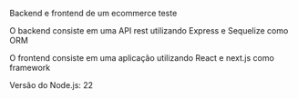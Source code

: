 Backend e frontend de um ecommerce teste

O backend consiste em uma API rest utilizando Express e Sequelize como ORM

O frontend consiste em uma aplicação utilizando React e next.js como framework

Versão do Node.js: 22
